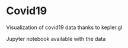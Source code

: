 # Covid19
Visualization of covid19 data thanks to kepler.gl

Jupyter notebook available with the data
